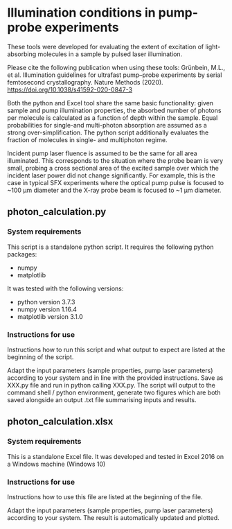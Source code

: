 # Illumination conditions in pump-probe experiments

These tools were developed for evaluating the extent of excitation of light-absorbing molecules in a sample by pulsed laser illumination.

Please cite the following publication when using these tools:
Grünbein, M.L., et al. Illumination guidelines for ultrafast pump–probe experiments by serial femtosecond crystallography. Nature Methods (2020). https://doi.org/10.1038/s41592-020-0847-3

Both the python and Excel tool share the same basic functionality: given sample and pump illumination properties, the absorbed number of photons per molecule is calculated as a function of depth within the sample. Equal probabilities for single-and multi-photon absorption are assumed as a strong over-simplification. The python script additionally evaluates the fraction of molecules in single- and multiphoton regime.

Incident pump laser fluence is assumed to be the same for all area illuminated. This corresponds to the situation where the probe beam is very small, probing a cross sectional area of the excited sample over which the incident laser power did not change significantly. For example, this is the case in typical SFX experiments where the optical pump pulse is focused to ~100 µm diameter and the X-ray probe beam is focused to ~1 µm diameter.

## photon_calculation.py

### System requirements

This script is a standalone python script. It requires the following python packages:
- numpy
- matplotlib

It was tested with the following versions:
- python version 3.7.3
- numpy version 1.16.4
- matplotlib version 3.1.0 

### Instructions for use

Instructions how to run this script and what output to expect are listed at the beginning of the script.

Adapt the input parameters (sample properties, pump laser parameters) according to your system and in line with the provided instructions. Save as XXX.py file and run in python calling XXX.py. The script will output to the command shell / python environment, generate two figures which are both saved alongside an output .txt file summarising inputs and results.


## photon_calculation.xlsx

### System requirements

This is a standalone Excel file. It was developed and tested in Excel 2016 on a Windows machine (Windows 10)

### Instructions for use

Instructions how to use this file are listed at the beginning of the file.

Adapt the input parameters (sample properties, pump laser parameters) according to your system. The result is automatically updated and plotted.
